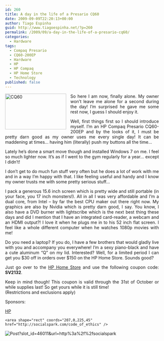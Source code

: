 ```yaml
---
id: 260
title: A day in the life of a Presario CQ60
date: 2009-09-09T22:20:13+00:00
author: Tiago Espinha
guid: http://www.tiagoespinha.net/?p=260
permalink: /2009/09/a-day-in-the-life-of-a-presario-cq60/
categories:
  - Hardware
tags:
  - Compaq Presario
  - CQ60-200EP
  - Hardware
  - HP
  - HP Compaq
  - HP Home Store
  - Technology
published: false
---
```

<p style="text-align: justify;">
  <a href="http://socialspark.com/metrics/click/profile?opportunity_id=3751&url=http%3A%2F%2Fwww.jdoqocy.com%2Fclick-2225504-10685232"><img class="alignleft size-full wp-image-263" style="float:left; margin:0 1em 1em 0" title="CQ60" src="https://www.tiagoespinha.net/wp-content/uploads/2009/09/t.png" alt="CQ60" width="200" height="117" /></a>So here I am now, finally alone. My owner won&#8217;t leave me alone for a second during the day! I&#8217;m surprised he gave me some rest now, I guess I should enjoy it.
</p>

<p style="text-align: justify;">
  Well, first things first so I should introduce myself. I&#8217;m an HP Compaq Presario CQ60-200EP and by the looks of it, I must be pretty darn good as my owner uses me every single day! It can be maddening at times&#8230; having him (literally) push my buttons all the time&#8230;
</p>

<p style="text-align: justify;">
  Lately he&#8217;s done a smart move though and installed Windows 7 on me. I feel so much lighter now. It&#8217;s as if I went to the gym regularly for a year&#8230; except I didn&#8217;t!
</p>

<p style="text-align: justify;">
  I don&#8217;t get to do much fun stuff very often but he does a lot of work with me and in a way I&#8217;m happy with that. I like feeling useful and handy and I know my owner trusts me with some pretty serious stuff&#8230;
</p>

<p style="text-align: justify;">
  I pack a generous 15.6 inch screen which is pretty wide and still portable (in your face, you 17 inch monsters!). All in all I was very affordable and I&#8217;m a dual core, from Intel &#8211; by far the best CPU maker out there right now. My graphics are also by Nvidia which is pretty darn good, I say. You know, I also have a DVD burner with lightscribe which is the next best thing these days and did I mention that I have an integrated card-reader, a webcam and an HDMI output?! I love it when he plugs me in to his 52 inch flat screen. I feel like a whole different computer when he watches 1080p movies with me!
</p>

<p style="text-align: justify;">
  Do you need a laptop? If you do, I have a few brothers that would gladly live with you and accompany you everywhere! I&#8217;m a sexy piano-black and have a cute aluminum &#8220;Q&#8221; on my lid. Interested? Well, for a limited period I can get you $30 off in orders over $150 on the HP Home Store. Sounds good?
</p>

<p style="text-align: justify;">
  Just go over to the <a href="http://socialspark.com/metrics/click/profile?opportunity_id=3751&url=http%3A%2F%2Fwww.jdoqocy.com%2Fclick-2225504-10685232">HP Home Store</a> and use the following coupon code: <strong>SV2132</strong>.
</p>

<p style="text-align: justify;">
  Keep in mind though! This coupon is valid through the 31st of October or while supplies last! So get yours while it is still time!<br /> (Restrictions and exclusions apply)
</p>

<p style="text-align: justify;">
  Sponsors:<a rel="nofollow" href="http://socialspark.com/metrics/click/post?slot_id=46011&url=http%3A%2F%2Fwww.jdoqocy.com%2Fclick-2225504-10685232"></a>
</p>

<p style="text-align: justify;">
  <a rel="nofollow" href="http://socialspark.com/metrics/click/post?slot_id=46011&url=http%3A%2F%2Fwww.jdoqocy.com%2Fclick-2225504-10685232">HP</a>
</p>

<p style="text-align: justify;">
  <map name="map3751">
    <area shape="rect" coords="0,0,206,45" href="http://socialspark.com/metrics/click/disclosure?slot_id=46011&url=http%3A%2F%2Fwww.jdoqocy.com%2Fclick-2225504-10685232" />
    
    <area shape="rect" coords="207,0,225,45" href="http://socialspark.com/code_of_ethics" />
  </map>
</p>

<img style="border:0" usemap="#map3751" src="http://socialspark.com/metrics/view/post?slot_id=46011&url=http%3A%2F%2Fsocialspark.com%2Fimages%2Fdisclosure_badges%2Fdisclosure_badge_blue.png" border="0" alt="Post?slot_id=46011&url=http%3a%2f%2fsocialspark" />
